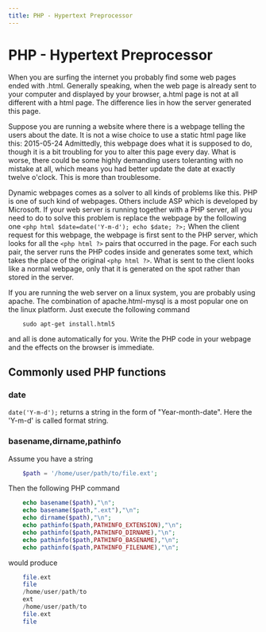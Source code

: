```yaml
---
title: PHP - Hypertext Preprocessor
---
```


# PHP - Hypertext Preprocessor
When you are surfing the internet you probably find some web pages ended
with .html. Generally speaking, when the web page is already sent to
your computer and displayed by your browser, a.html page is not at all
different with a html page. The difference lies in how the server
generated this page.

Suppose you are running a website where there is a webpage telling the
users about the date. It is not a wise choice to use a static html page
like this:
2015-05-24
Admittedly, this webpage does what it is supposed to do, though it is a
bit troubling for you to alter this page every day. What is worse, there
could be some highly demanding users toleranting with no mistake at all,
which means you had better update the date at exactly twelve o'clock.
This is more than troublesome.

Dynamic webpages comes as a solver to all kinds of problems like this.
PHP is one of such kind of webpages. Others include ASP which is
developed by Microsoft. If your web server is running together with a
PHP server, all you need to do to solve this problem is replace the
webpage by the following one
`<php html $date=date('Y-m-d'); echo $date; ?>;`
When the client request for this webpage, the webpage is first sent to
the PHP server, which looks for all the `<php html ?>` pairs that
occurred in the page. For each such pair, the server runs the PHP codes
inside and generates some text, which takes the place of the original
`<php html ?>`. What is sent to the client looks like a normal webpage,
only that it is generated on the spot rather than stored in the server.

If you are running the web server on a linux system, you are probably
using apache. The combination of apache.html-mysql is a most popular one
on the linux platform. Just execute the following command
```
    sudo apt-get install.html5
```

and all is done automatically for you. Write the PHP code in your
webpage and the effects on the browser is immediate.
## Commonly used PHP functions

### date

`date('Y-m-d');` returns a string in the form of "Year-month-date". Here
the 'Y-m-d' is called format string.
### basename,dirname,pathinfo

Assume you have a string
```php
    $path = '/home/user/path/to/file.ext';
```

Then the following PHP command
```php
    echo basename($path),"\n";
    echo basename($path,".ext"),"\n";
    echo dirname($path),"\n";
    echo pathinfo($path,PATHINFO_EXTENSION),"\n";
    echo pathinfo($path,PATHINFO_DIRNAME),"\n";
    echo pathinfo($path,PATHINFO_BASENAME),"\n";
    echo pathinfo($path,PATHINFO_FILENAME),"\n";
```

would produce
```php
    file.ext
    file
    /home/user/path/to
    ext
    /home/user/path/to
    file.ext
    file
```
